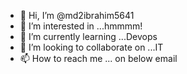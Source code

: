 - 👋 Hi, I’m @md2ibrahim5641
- 👀 I’m interested in ...hmmmm!
- 🌱 I’m currently learning ...Devops
- 💞️ I’m looking to collaborate on ...IT
- 📫 How to reach me ... on below email

<!---
md2ibrahim5641/md2ibrahim5641 is a ✨ special ✨ repository because its `README.md` (this file) appears on your GitHub profile.
You can click the Preview link to take a look at your changes.
--->
